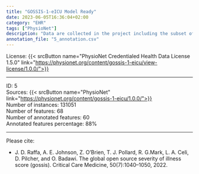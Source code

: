 ```yaml
---
title: "GOSSIS-1-eICU Model Ready"
date: 2023-06-05T16:36:04+02:00
category: "EHR"
tags: ["PhysioNet"]
description: "Data are collected in the project including the subset of patients in the USA derived from the eICU Collaborative Research Database (eICU-CRD) as Global Open Source Severity of Illness Score. The dataset consists of the information reported within the first 24 hours after admission for 131 thousand unique patients from 204 hospitals from ICU admissions discharged in 2014-15.  "
annotation_file: "5_annotation.csv"
---
```


License: {{< srcButton name="PhysioNet Credentialed Health Data License 1.5.0" link="https://physionet.org/content/gossis-1-eicu/view-license/1.0.0/">}} 

 --- 
ID: 5 \
Sources: {{< srcButton name="PhysioNet" link="https://physionet.org/content/gossis-1-eicu/1.0.0/">}}  \
Number of instances: 131051 \
Number of features: 68 \
Number of annotated features: 60 \
Annotated features percentage: 88% 

 --- 
Please cite: 
- J. D. Raffa, A. E. Johnson, Z. O’Brien, T. J. Pollard, R. G.Mark, L. A. Celi, D. Pilcher, and O. Badawi. The global open source severity of illness score (gossis). Critical Care Medicine, 50(7):1040–1050, 2022. 
